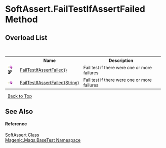 # SoftAssert.FailTestIfAssertFailed Method 
 


## Overload List
&nbsp;<table><tr><th></th><th>Name</th><th>Description</th></tr><tr><td>![Public method](media/pubmethod.gif "Public method")![Code example](media/CodeExample.png "Code example")</td><td><a href="#/MAQS_5/BaseTest_AUTOGENERATED/SoftAssert-FailTestIfAssertFailed_Method()">FailTestIfAssertFailed()</a></td><td>
Fail test if there were one or more failures</td></tr><tr><td>![Public method](media/pubmethod.gif "Public method")</td><td><a href="#/MAQS_5/BaseTest_AUTOGENERATED/SoftAssert-FailTestIfAssertFailed_Method_(String)">FailTestIfAssertFailed(String)</a></td><td>
Fail test if there were one or more failures</td></tr></table>&nbsp;
<a href="#softassert.failtestifassertfailed-method">Back to Top</a>

## See Also


#### Reference
<a href="#/MAQS_5/BaseTest_AUTOGENERATED/SoftAssert_Class">SoftAssert Class</a><br /><a href="#/MAQS_5/BaseTest_AUTOGENERATED/Magenic-Maqs-BaseTest_Namespace">Magenic.Maqs.BaseTest Namespace</a><br />